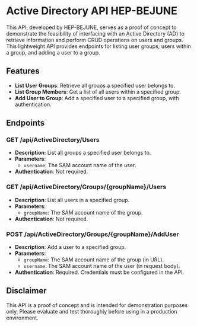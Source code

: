 # Active Directory API HEP-BEJUNE

This API, developed by HEP-BEJUNE, serves as a proof of concept to demonstrate the feasibility of interfacing with an Active Directory (AD) to retrieve information and perform CRUD operations on users and groups. This lightweight API provides endpoints for listing user groups, users within a group, and adding a user to a group.

## Features

- **List User Groups**: Retrieve all groups a specified user belongs to.
- **List Group Members**: Get a list of all users within a specified group.
- **Add User to Group**: Add a specified user to a specified group, with authentication.

## Endpoints

### GET /api/ActiveDirectory/Users

- **Description**: List all groups a specified user belongs to.
- **Parameters**:
  - `username`: The SAM account name of the user.
- **Authentication**: Not required.

### GET /api/ActiveDirectory/Groups/{groupName}/Users

- **Description**: List all users in a specified group.
- **Parameters**:
  - `groupName`: The SAM account name of the group.
- **Authentication**: Not required.

### POST /api/ActiveDirectory/Groups/{groupName}/AddUser

- **Description**: Add a user to a specified group.
- **Parameters**:
  - `groupName`: The SAM account name of the group (in URL).
  - `username`: The SAM account name of the user (in request body).
- **Authentication**: Required. Credentials must be configured in the API.


## Disclaimer

This API is a proof of concept and is intended for demonstration purposes only. Please evaluate and test thoroughly before using in a production environment.
